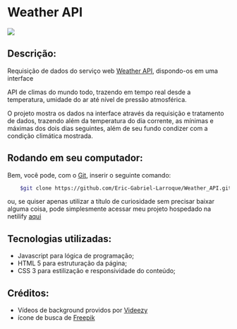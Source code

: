 # Weather API 

 ![](img/project_overview.gif)

 ## Descrição:

Requisição de dados do serviço web [Weather API](https://www.weatherapi.com/), dispondo-os em uma interface

API de climas do mundo todo, trazendo em tempo real desde a temperatura, umidade do ar até nível de pressão atmosférica.

O projeto mostra os dados na interface através da requisição e tratamento de dados, trazendo além da temperatura do dia corrente, as mínimas e máximas dos dois dias seguintes, além de seu fundo condizer com a condição climática mostrada.

## Rodando em seu computador:

Bem, você pode, com o [Git](https://git-scm.com/), inserir o seguinte comando:

```bash
    $git clone https://github.com/Eric-Gabriel-Larroque/Weather_API.git 
```

ou, se quiser apenas utilizar a título de curiosidade sem precisar baixar alguma coisa, pode simplesmente acessar meu projeto hospedado na netilify [aqui](https://gabriel-larroque-weather-api.netlify.app/)

## Tecnologias utilizadas:

- Javascript para lógica de programação;
- HTML 5 para estruturação da página;
- CSS 3 para estilização e responsividade do conteúdo;

## Créditos:

- Vídeos de background providos por [Videezy](https://www.videezy.com/)
- ícone de busca de [Freepik](https://br.freepik.com/)


